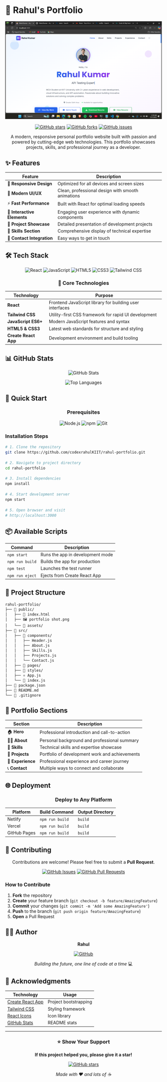 # 🚀 Rahul's Portfolio

<div align="center">

![Portfolio Screenshot](https://github.com/codexrahulKIIT/rahul-portfolio/blob/5df3b7db1cdade8c987c8b4bd5381fcacb0c9d21/public/portfolio%20shot.png)

[![GitHub stars](https://img.shields.io/github/stars/codexrahulKIIT/rahul-portfolio?style=for-the-badge)](https://github.com/codexrahulKIIT/rahul-portfolio/stargazers)
[![GitHub forks](https://img.shields.io/github/forks/codexrahulKIIT/rahul-portfolio?style=for-the-badge)](https://github.com/codexrahulKIIT/rahul-portfolio/network)
[![GitHub issues](https://img.shields.io/github/issues/codexrahulKIIT/rahul-portfolio?style=for-the-badge)](https://github.com/codexrahulKIIT/rahul-portfolio/issues)

</div>

<p align="center">
A modern, responsive personal portfolio website built with passion and powered by cutting-edge web technologies. This portfolio showcases projects, skills, and professional journey as a developer.
</p>

## ✨ Features

<div align="center">

| Feature | Description |
|---------|-------------|
| 📱 **Responsive Design** | Optimized for all devices and screen sizes |
| 🎨 **Modern UI/UX** | Clean, professional design with smooth animations |
| ⚡ **Fast Performance** | Built with React for optimal loading speeds |
| 🎯 **Interactive Elements** | Engaging user experience with dynamic components |
| 🚀 **Project Showcase** | Detailed presentation of development projects |
| 💼 **Skills Section** | Comprehensive display of technical expertise |
| 📧 **Contact Integration** | Easy ways to get in touch |

</div>

## 🛠️ Tech Stack

<div align="center">

![React](https://img.shields.io/badge/React-20232A?style=for-the-badge&logo=react&logoColor=61DAFB)
![JavaScript](https://img.shields.io/badge/JavaScript-F7DF1E?style=for-the-badge&logo=javascript&logoColor=black)
![HTML5](https://img.shields.io/badge/HTML5-E34F26?style=for-the-badge&logo=html5&logoColor=white)
![CSS3](https://img.shields.io/badge/CSS3-1572B6?style=for-the-badge&logo=css3&logoColor=white)
![Tailwind CSS](https://img.shields.io/badge/Tailwind_CSS-38B2AC?style=for-the-badge&logo=tailwind-css&logoColor=white)

</div>

<div align="center">

### 🔧 Core Technologies

| Technology | Purpose |
|------------|---------|
| **React** | Frontend JavaScript library for building user interfaces |
| **Tailwind CSS** | Utility-first CSS framework for rapid UI development |
| **JavaScript ES6+** | Modern JavaScript features and syntax |
| **HTML5 & CSS3** | Latest web standards for structure and styling |
| **Create React App** | Development environment and build tooling |

</div>

## 📊 GitHub Stats

<div align="center">

![GitHub Stats](https://github-readme-stats.vercel.app/api?username=codexrahulKIIT&show_icons=true&theme=tokyonight&hide_border=true)

![Top Languages](https://github-readme-stats.vercel.app/api/top-langs/?username=codexrahulKIIT&layout=compact&theme=tokyonight&hide_border=true)

</div>

## 🚀 Quick Start

<div align="center">

### Prerequisites
![Node.js](https://img.shields.io/badge/Node.js-43853D?style=flat&logo=node.js&logoColor=white) 
![npm](https://img.shields.io/badge/npm-CB3837?style=flat&logo=npm&logoColor=white) 
![Git](https://img.shields.io/badge/Git-F05032?style=flat&logo=git&logoColor=white)

</div>

### Installation Steps

```bash
# 1. Clone the repository
git clone https://github.com/codexrahulKIIT/rahul-portfolio.git

# 2. Navigate to project directory
cd rahul-portfolio

# 3. Install dependencies
npm install

# 4. Start development server
npm start

# 5. Open browser and visit
# http://localhost:3000
```

## 📦 Available Scripts

<div align="center">

| Command | Description |
|---------|-------------|
| `npm start` | Runs the app in development mode |
| `npm run build` | Builds the app for production |
| `npm test` | Launches the test runner |
| `npm run eject` | Ejects from Create React App |

</div>

## 📁 Project Structure

```
rahul-portfolio/
├── 📁 public/
│   ├── 📄 index.html
│   ├── 🖼️ portfolio shot.png
│   └── 📁 assets/
├── 📁 src/
│   ├── 📁 components/
│   │   ├── Header.js
│   │   ├── About.js
│   │   ├── Skills.js
│   │   ├── Projects.js
│   │   └── Contact.js
│   ├── 📁 pages/
│   ├── 📁 styles/
│   ├── ⚛️ App.js
│   └── 🎯 index.js
├── 📄 package.json
├── 📄 README.md
└── 📄 .gitignore
```

## 🎯 Portfolio Sections

<div align="center">

| Section | Description |
|---------|-------------|
| 🏠 **Hero** | Professional introduction and call-to-action |
| 👨‍💻 **About** | Personal background and professional summary |
| 💪 **Skills** | Technical skills and expertise showcase |
| 🚀 **Projects** | Portfolio of development work and achievements |
| 💼 **Experience** | Professional experience and career journey |
| 📞 **Contact** | Multiple ways to connect and collaborate |

</div>

## 🌐 Deployment

<div align="center">

### Deploy to Any Platform

| Platform | Build Command | Output Directory |
|----------|---------------|------------------|
| Netlify | `npm run build` | `build` |
| Vercel | `npm run build` | `build` |
| GitHub Pages | `npm run build` | `build` |

</div>

## 🤝 Contributing

<div align="center">

Contributions are welcome! Please feel free to submit a **Pull Request**.

[![GitHub Issues](https://img.shields.io/github/issues/codexrahulKIIT/rahul-portfolio?style=flat)](https://github.com/codexrahulKIIT/rahul-portfolio/issues)
[![GitHub Pull Requests](https://img.shields.io/github/issues-pr/codexrahulKIIT/rahul-portfolio?style=flat)](https://github.com/codexrahulKIIT/rahul-portfolio/pulls)

</div>

### How to Contribute

1. **Fork** the repository
2. **Create** your feature branch (`git checkout -b feature/AmazingFeature`)
3. **Commit** your changes (`git commit -m 'Add some AmazingFeature'`)
4. **Push** to the branch (`git push origin feature/AmazingFeature`)
5. **Open** a Pull Request

## 👨‍💻 Author

<div align="center">

**Rahul**

[![GitHub](https://img.shields.io/badge/GitHub-100000?style=for-the-badge&logo=github&logoColor=white)](https://github.com/codexrahulKIIT)

*Building the future, one line of code at a time* 💻

</div>

## 🙏 Acknowledgments

<div align="center">

| Technology | Usage |
|------------|-------|
| [Create React App](https://github.com/facebook/create-react-app) | Project bootstrapping |
| [Tailwind CSS](https://tailwindcss.com) | Styling framework |
| [React Icons](https://react-icons.github.io/react-icons/) | Icon library |
| [GitHub Stats](https://github.com/anuraghazra/github-readme-stats) | README stats |

</div>

---

<div align="center">

### ⭐ Show Your Support

**If this project helped you, please give it a star!**

[![GitHub stars](https://img.shields.io/github/stars/codexrahulKIIT/rahul-portfolio?style=social)](https://github.com/codexrahulKIIT/rahul-portfolio/stargazers)

*Made with ❤️ and lots of ☕*

</div
